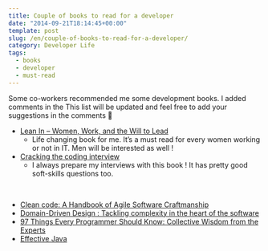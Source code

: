 ```yaml
---
title: Couple of books to read for a developer
date: "2014-09-21T18:14:45+00:00"
template: post
slug: /en/couple-of-books-to-read-for-a-developer/
category: Developer Life
tags:
  - books
  - developer
  - must-read
---
```


Some co-workers recommended me some development books. I added comments in the This list will be updated and feel free to add your suggestions in the comments 🙂

  * [Lean In &#8211; Women, Work, and the Will to Lead](http://www.amazon.ca/Lean-In-Women-Work-Will/dp/0385349947) 
      * Life changing book for me. It&rsquo;s a must read for every women working or not in IT. Men will be interested as well !
  * [Cracking the coding interview](http://www.amazon.ca/Cracking-Coding-Interview-Programming-Questions/dp/098478280X) 
      * I always prepare my interviews with this book ! It has pretty good soft-skills questions too.

&nbsp;

  * [Clean code: A Handbook of Agile Software Craftmanship](http://www.amazon.ca/Clean-Code-Handbook-Software-Craftsmanship/dp/0132350882)
  * [Domain-Driven Design : Tackling complexity in the heart of the software](http://www.amazon.ca/Domain-Driven-Design-Tackling-Complexity-Software/dp/0321125215)
  * [97 Things Every Programmer Should Know: Collective Wisdom from the Experts](http://www.amazon.ca/Things-Every-Programmer-Should-Know/dp/0596809484)
  * [Effective Java](http://www.amazon.ca/Effective-Java-Edition-Joshua-Bloch/dp/0321356683)

<!-- AddThis Advanced Settings generic via filter on the_content -->

<!-- AddThis Share Buttons generic via filter on the_content -->